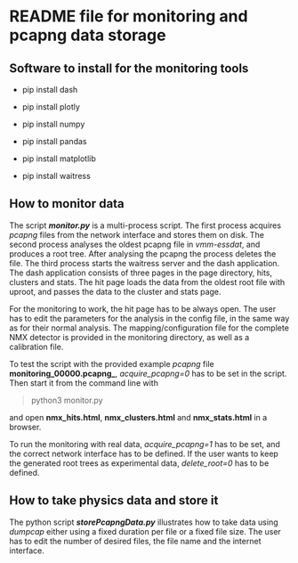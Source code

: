 # README file for monitoring and pcapng data storage 

## Software to install for the monitoring tools

- pip install dash

- pip install plotly

- pip install numpy

- pip install pandas

- pip install matplotlib 

- pip install waitress 


## How to monitor data
The script **_monitor.py_** is a multi-process script. The first process acquires *pcapng* files from the network interface and stores them on disk. The second process analyses the oldest pcapng file in *vmm-essdat*, and produces a root tree. After analysing the pcapng the process deletes the file. The third process starts the waitress server and the dash application. The dash application consists of three pages in the page directory, hits, clusters and stats. The hit page loads the data from the oldest root file with uproot, and passes the data to the cluster and stats page.

For the monitoring to work, the hit page has to be always open. The user has to edit the parameters for the analysis in the config file, in the same way as for their normal analysis. The mapping/configuration file for the complete NMX detector is provided in the monitoring directory, as well as a calibration file.

To test the script with the provided example *pcapng* file **monitoring_00000.pcapng_**, *acquire_pcapng=0* has to be set in the script. Then start it from the command line with 

> python3 monitor.py 

and open **nmx_hits.html**, **nmx_clusters.html**  and **nmx_stats.html**  in a browser.

To run the monitoring with real data, *acquire_pcapng=1* has to be set, and the correct network interface has to be defined. If the user wants to keep the generated root trees as experimental data, *delete_root=0* has to be defined.


## How to take physics data and store it
The python script **_storePcapngData.py_** illustrates how to take data using *dumpcap* either using a fixed duration per file or a fixed file size. The user has to edit the number of desired files, the file name and the internet interface.

